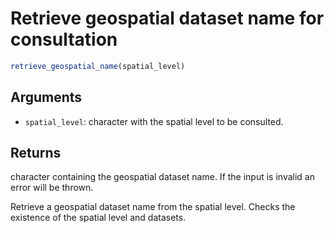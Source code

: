 # Retrieve geospatial dataset name for consultation

```r
retrieve_geospatial_name(spatial_level)
```

## Arguments

- `spatial_level`: character with the spatial level to be consulted.

## Returns

character containing the geospatial dataset name. If the input is invalid an error will be thrown.

Retrieve a geospatial dataset name from the spatial level. Checks the existence of the spatial level and datasets.

